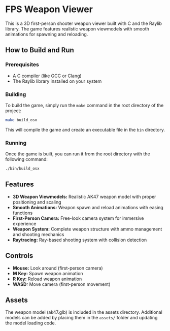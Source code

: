 # FPS Weapon Viewer

This is a 3D first-person shooter weapon viewer built with C and the Raylib library. The game features realistic weapon viewmodels with smooth animations for spawning and reloading.

## How to Build and Run

### Prerequisites

-   A C compiler (like GCC or Clang)
-   The Raylib library installed on your system

### Building

To build the game, simply run the `make` command in the root directory of the project:

```bash
make build_osx
```

This will compile the game and create an executable file in the `bin` directory.

### Running

Once the game is built, you can run it from the root directory with the following command:

```bash
./bin/build_osx
```

## Features

-   **3D Weapon Viewmodels:** Realistic AK47 weapon model with proper positioning and scaling
-   **Smooth Animations:** Weapon spawn and reload animations with easing functions
-   **First-Person Camera:** Free-look camera system for immersive experience
-   **Weapon System:** Complete weapon structure with ammo management and shooting mechanics
-   **Raytracing:** Ray-based shooting system with collision detection

## Controls

-   **Mouse:** Look around (first-person camera)
-   **M Key:** Spawn weapon animation
-   **R Key:** Reload weapon animation
-   **WASD:** Move camera (first-person movement)

## Assets

The weapon model (ak47.glb) is included in the assets directory. Additional models can be added by placing them in the `assets/` folder and updating the model loading code.
